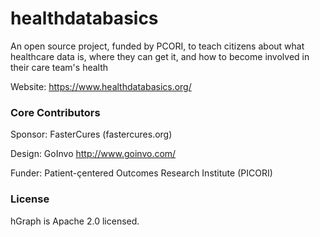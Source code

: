 # healthdatabasics
An open source project, funded by PCORI, to teach citizens about what healthcare data is, where they can get it, and how to become involved in their care team's health 

Website: https://www.healthdatabasics.org/

### Core Contributors

Sponsor: FasterCures (fastercures.org)

Design: GoInvo http://www.goinvo.com/

Funder: Patient-çentered Outcomes Research Institute (PICORI)  

### License

hGraph is Apache 2.0 licensed.
